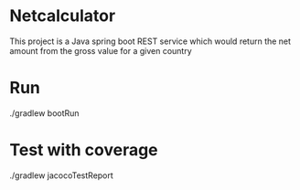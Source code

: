 # Netcalculator
This project is a Java spring boot REST service which would return the net amount from the gross value for a given country
# Run 
./gradlew bootRun
# Test with coverage
./gradlew jacocoTestReport
